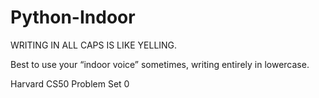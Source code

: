 # Python-Indoor

WRITING IN ALL CAPS IS LIKE YELLING.

Best to use your “indoor voice” sometimes, writing entirely in lowercase.

Harvard CS50 Problem Set 0
